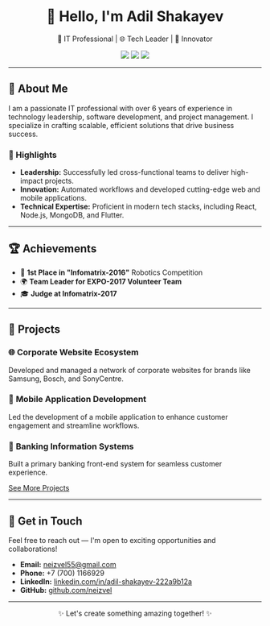 <div align="center">
  <h1>👋 Hello, I'm Adil Shakayev</h1>
  <p>🌟 IT Professional | 🌐 Tech Leader | 🚀 Innovator</p>
  <p>
    <a href="mailto:neizvel55@gmail.com"><img src="https://img.shields.io/badge/-Email-red?style=flat-square&logo=gmail&logoColor=white"></a>
    <a href="https://linkedin.com/in/adil-shakayev-222a9b12a/"><img src="https://img.shields.io/badge/-LinkedIn-blue?style=flat-square&logo=linkedin&logoColor=white"></a>
    <a href="https://github.com/neizvel"><img src="https://img.shields.io/badge/-GitHub-black?style=flat-square&logo=github&logoColor=white"></a>
  </p>
</div>

---

## 🌟 About Me

I am a passionate IT professional with over 6 years of experience in technology leadership, software development, and project management. I specialize in crafting scalable, efficient solutions that drive business success.

### 🚀 Highlights
- **Leadership:** Successfully led cross-functional teams to deliver high-impact projects.
- **Innovation:** Automated workflows and developed cutting-edge web and mobile applications.
- **Technical Expertise:** Proficient in modern tech stacks, including React, Node.js, MongoDB, and Flutter.

---

## 🏆 Achievements

- 🥇 **1st Place in "Infomatrix-2016"** Robotics Competition  
- 🌍 **Team Leader for EXPO-2017 Volunteer Team**  
- 🎓 **Judge at Infomatrix-2017**

---

## 💼 Projects

### 🌐 **Corporate Website Ecosystem**
Developed and managed a network of corporate websites for brands like Samsung, Bosch, and SonyCentre.

### 📱 **Mobile Application Development**
Led the development of a mobile application to enhance customer engagement and streamline workflows.

### 🏦 **Banking Information Systems**
Built a primary banking front-end system for seamless customer experience.

[See More Projects](https://github.com/neizvel)

---

## 💬 Get in Touch

Feel free to reach out — I'm open to exciting opportunities and collaborations!  

- **Email:** [neizvel55@gmail.com](mailto:neizvel55@gmail.com)  
- **Phone:** +7 (700) 1166929  
- **LinkedIn:** [linkedin.com/in/adil-shakayev-222a9b12a](https://linkedin.com/in/adil-shakayev-222a9b12a)  
- **GitHub:** [github.com/neizvel](https://github.com/neizvel)

---

<div align="center">
  <p>✨ Let's create something amazing together! ✨</p>
</div>
